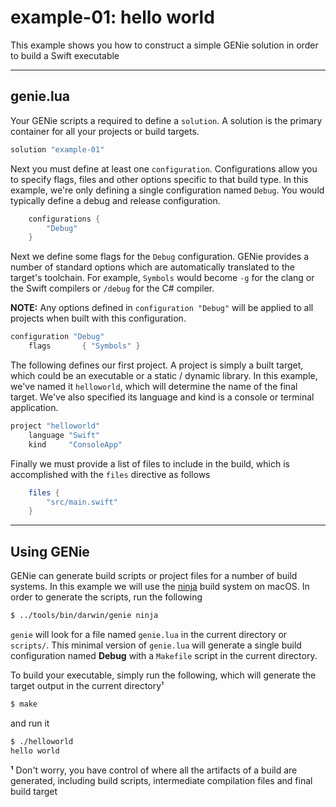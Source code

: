 example-01: hello world
=======================

This example shows you how to construct a simple GENie solution in order to build a Swift executable

----

genie.lua
---------

Your GENie scripts a required to define a `solution`. A solution is the primary container for all your projects or build targets.

~~~lua
solution "example-01"
~~~

Next you must define at least one `configuration`. Configurations allow you to specify flags, files and other options specific to that build type. In this example, we're only defining a single configuration named `Debug`. You would typically define a debug and release configuration.

~~~lua
	configurations {
		"Debug"
	}
~~~

Next we define some flags for the `Debug` configuration. GENie provides a number of standard options which are automatically translated to the target's toolchain. For example, `Symbols` would become `-g` for the clang or the Swift compilers or `/debug` for the C# compiler. 

**NOTE:** Any options defined in `configuration "Debug"` will be applied to all projects when built with this configuration.

~~~lua
configuration "Debug"
	flags       { "Symbols" }
~~~

The following defines our first project. A project is simply a built target, which could be an executable or a static / dynamic library. In this example, we've named it `helloworld`, which will determine the name of the final target. We've also specified its language and kind is a console or terminal application.

~~~lua
project "helloworld"
	language "Swift"
	kind     "ConsoleApp"
~~~

Finally we must provide a list of files to include in the build, which is accomplished with the `files` directive as follows

~~~lua
	files {
		"src/main.swift"
	}
~~~

----

Using GENie
-----------

GENie can generate build scripts or project files for a number of build systems. In this example we will use the [ninja][] build system on macOS. In order to generate the scripts, run the following

~~~sh
$ ../tools/bin/darwin/genie ninja
~~~

`genie` will look for a file named `genie.lua` in the current directory or `scripts/`. This minimal version of `genie.lua` will generate a single build configuration named **Debug** with a `Makefile` script in the current directory.

To build your executable, simply run the following, which will generate the target output in the current directory¹

~~~sh
$ make
~~~

and run it

~~~sh
$ ./helloworld
hello world
~~~

**¹** Don't worry, you have control of where all the artifacts of a build are generated, including build scripts, intermediate compilation files and final build target

  [ninja]: http://ninja-build.com